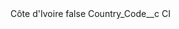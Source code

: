 <?xml version="1.0" encoding="UTF-8"?>
<CustomMetadata xmlns="http://soap.sforce.com/2006/04/metadata" xmlns:xsi="http://www.w3.org/2001/XMLSchema-instance" xmlns:xsd="http://www.w3.org/2001/XMLSchema">
    <label>Côte d&apos;Ivoire</label>
    <protected>false</protected>
    <values>
        <field>Country_Code__c</field>
        <value xsi:type="xsd:string">CI</value>
    </values>
</CustomMetadata>
